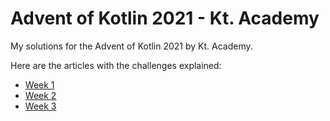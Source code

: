 # Advent of Kotlin 2021 - Kt. Academy

My solutions for the Advent of Kotlin 2021 by Kt. Academy. 

Here are the articles with the challenges explained:
 * [Week 1](https://kt.academy/article/advent-2021-week1)
 * [Week 2](https://kt.academy/article/advent-2021-week2)
 * [Week 3](https://kt.academy/article/advent-2021-week3)